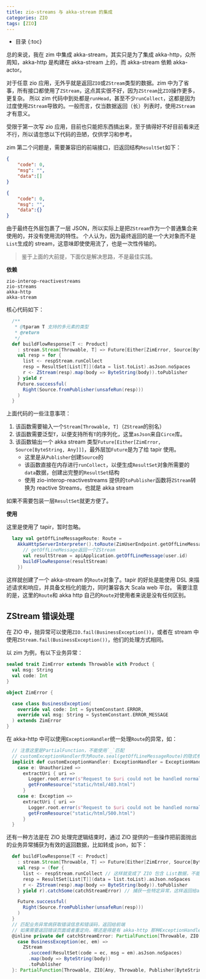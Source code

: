 ```yaml
---
title: zio-streams 与 akka-stream 的集成
categories: ZIO
tags: [ZIO]
---
```



* 目录
{:toc}

总的来说，我在 zim 中集成 akka-stream，其实只是为了集成 akka-http，众所周知，akka-http 是构建在 akka-stream 上的，而 akka-stream 依赖 akka-actor。

对于任意 zio 应用，无外乎就是返回`ZIO`或`ZStream`类型的数据。zim 中为了省事，所有接口都使用了`ZStream`，这点其实很不好，因为`ZStream`比`ZIO`操作更多，更复杂。
所以 zim 代码中到处都是`runHead`，甚至不少`runCollect`，这都是因为过度使用`ZStream`导致的。一般而言，仅当数据返回（长）列表时，使用`ZStream`才有意义。

受限于第一次写 zio 应用，目前也只能把东西搞出来，至于搞得好不好目前看来还不行，所以请忽悠以下代码的丑陋，仅供学习和参考。

zim 第二个问题是，需要兼容旧的前端接口，旧返回结构`ResultSet`如下：

```json
{
    "code": 0,
    "msg": "",
    "data":[]
}

{
    "code": 0,
    "msg": "",
    "data":{}
}
```

由于最终在外层包裹了一层 JSON，所以实际上是把`ZStream`作为一个普通集合来使用的，并没有使用流的特性。
个人认为，因为最终返回的是一个大对象而不是`List`生成的 stream，这意味即使使用流了，也是一次性传输的。

> 鉴于上面的大前提，下面仅是解决思路，不是最佳实践。

**依赖**

```
zio-interop-reactivestreams
zio-streams
akka-http
akka-stream
```

核心代码如下：

```scala
  /**
   * @tparam T 支持的多元素的类型
   * @return
   */
  def buildFlowResponse[T <: Product]
    : stream.Stream[Throwable, T] => Future[Either[ZimError, Source[ByteString, Any]]] = respStream => {
    val resp = for {
      list <- respStream.runCollect
      resp = ResultSet[List[T]](data = list.toList).asJson.noSpaces
      r <- ZStream(resp).map(body => ByteString(body)).toPublisher
    } yield r
    Future.successful(
      Right(Source.fromPublisher(unsafeRun(resp)))
    )
  }
```

上面代码的一些注意事项：

1. 该函数需要输入一个`Stream[Throwable, T]`（`ZStream`的别名）
2. 该函数需要泛型`T`，以便支持所有`T`的序列化，这里`asJson`来自`Circe`库。
3. 该函数输出一个 akka stream 类型`Future[Either[ZimError, Source[ByteString, Any]]]`，最外层加`Future`是为了给 tapir 使用。
    - 这里是从`Publisher`创建`Source`的
    - 该函数直接在内存进行`runCollect`，以便生成`ResultSet`对象所需要的`data`数据，创建出完整的`ResultSet`结构
    - 使用 zio-interop-reactivestreams 提供的`toPublisher`函数将`ZStream`转换为 reactive Streams，也就是 akka stream

如果不需要包装一层`ResultSet`就更方便了。

**使用**

这里是使用了 tapir，暂时忽略。

```scala
  lazy val getOffLineMessageRoute: Route =
    AkkaHttpServerInterpreter().toRoute(ZimUserEndpoint.getOffLineMessageEndpoint.serverLogic { user => _ =>
      // getOffLineMessage返回一个ZStream
      val resultStream = apiApplication.getOffLineMessage(user.id)
      buildFlowResponse(resultStream)
    })
```

这样就创建了一个 akka-stream 的`Route`对象了。tapir 的好处是能使用 DSL 来描述请求和响应，并具备文档化的能力，同时兼容各大 Scala web 平台。
需要注意的是，这里的`Route`和 akka http 自己的`Route`对使用者来说是没有任何区别。

## ZStream 错误处理

在 ZIO 中，抛异常可以使用`ZIO.fail(BusinessException())`，或者在 stream 中使用`ZStream.fail(BusinessException())`，他们的处理方式相同。

以 zim 为例，有以下业务异常：

```scala
sealed trait ZimError extends Throwable with Product {
  val msg: String
  val code: Int
}

object ZimError {

  case class BusinessException(
    override val code: Int = SystemConstant.ERROR,
    override val msg: String = SystemConstant.ERROR_MESSAGE
  ) extends ZimError
}
```

在 akka-http 中可以使用`ExceptionHandler`统一处理`Route`的异常，如：

```scala
  // 注意这里是PartialFunction，不能使用`_`匹配
  // customExceptionHandler作为Route.seal(getOffLineMessageRoute)的隐式参数被使用。
  implicit def customExceptionHandler: ExceptionHandler = ExceptionHandler {
    case e: Unauthorized =>
      extractUri { uri =>
        Logger.root.error(s"Request to $uri could not be handled normally cause by ${e.toString}")
        getFromResource("static/html/403.html")
      }
    case e: Exception =>
      extractUri { uri =>
        Logger.root.error(s"Request to $uri could not be handled normally cause by ${e.toString}")
        getFromResource("static/html/500.html")
      }
  }
```

还有一种方法是在 ZIO 处理完逻辑结束时，通过 ZIO 提供的一些操作把前面抛出的业务异常捕获为有效的返回数据，比如转成 json，如下：

```scala
  def buildFlowResponse[T <: Product]
    : stream.Stream[Throwable, T] => Future[Either[ZimError, Source[ByteString, Any]]] = respStream => {
    val resp = (for {
      list <- respStream.runCollect // 这样就变成了 ZIO 包含 List数据，不能没办法包一层 ResultSet
      resp = ResultSet[List[T]](data = list.toList).asJson.noSpaces
      r <- ZStream(resp).map(body => ByteString(body)).toPublisher
    } yield r).catchSome(catchStreamError) // 捕获一些特定异常，这样返回给akka-http的就不会出现错误，而是一个正常的 json

    Future.successful(
      Right(Source.fromPublisher(unsafeRun(resp)))
    )
  }
  // 匹配业务异常病获取错误信息和错误码，返回给前端
  // 如果需要返回错误页面或者重定向，哪还是得是有 akka-http 那种ExceptionHandler。
  @inline private def catchStreamError: PartialFunction[Throwable, ZIO[Any, Throwable, Publisher[ByteString]]] = {
    case BusinessException(ec, em) =>
      ZStream
        .succeed(ResultSet(code = ec, msg = em).asJson.noSpaces)
        .map(body => ByteString(body))
        .toPublisher
  }: PartialFunction[Throwable, ZIO[Any, Throwable, Publisher[ByteString]]]
```
